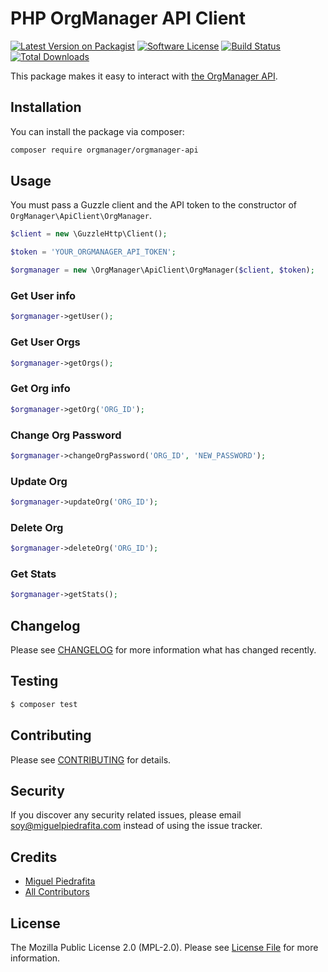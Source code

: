 # PHP OrgManager API Client

[![Latest Version on Packagist](https://img.shields.io/packagist/v/orgmanager/orgmanager-api.svg?style=flat-square)](https://packagist.org/packages/orgmanager/orgmanager-api)
[![Software License](https://img.shields.io/github/license/orgmanager/php-orgmanager-api.svg?style=flat-square)](LICENSE.md)
[![Build Status](https://img.shields.io/travis/orgmanager/php-orgmanager-api/master.svg?style=flat-square)](https://travis-ci.org/orgmanager/php-orgmanager-api)
[![Total Downloads](https://img.shields.io/packagist/dt/orgmanager/orgmanager-api.svg?style=flat-square)](https://packagist.org/packages/orgmanager/orgmanager-api)

This package makes it easy to interact with [the OrgManager API](https://github.com/orgmanager/orgmanager#api).

## Installation

You can install the package via composer:

``` bash
composer require orgmanager/orgmanager-api
```

## Usage

You must pass a Guzzle client and the API token to the constructor of `OrgManager\ApiClient\OrgManager`.

``` php
$client = new \GuzzleHttp\Client();

$token = 'YOUR_ORGMANAGER_API_TOKEN';

$orgmanager = new \OrgManager\ApiClient\OrgManager($client, $token);
```

### Get User info
``` php
$orgmanager->getUser();
```

### Get User Orgs
``` php
$orgmanager->getOrgs();
```

### Get Org info
``` php
$orgmanager->getOrg('ORG_ID');
```

### Change Org Password
``` php
$orgmanager->changeOrgPassword('ORG_ID', 'NEW_PASSWORD');
```

### Update Org
``` php
$orgmanager->updateOrg('ORG_ID');
```

### Delete Org
``` php
$orgmanager->deleteOrg('ORG_ID');
```

### Get Stats
``` php
$orgmanager->getStats();
```

## Changelog

Please see [CHANGELOG](CHANGELOG.md) for more information what has changed recently.

## Testing

``` bash
$ composer test
```

## Contributing

Please see [CONTRIBUTING](CONTRIBUTING.md) for details.

## Security

If you discover any security related issues, please email soy@miguelpiedrafita.com instead of using the issue tracker.

## Credits

- [Miguel Piedrafita](https://github.com/m1guelpf)
- [All Contributors](../../contributors)

## License

The Mozilla Public License 2.0 (MPL-2.0). Please see [License File](LICENSE.md) for more information.
